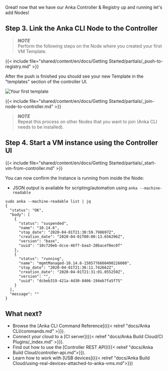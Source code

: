
Great! now that we have our Anka Controller & Registry up and running let's add Nodes!

## Step 3. Link the Anka CLI Node to the Controller

> ***NOTE***  
> Perform the following steps on the Node where you created your first VM Template.

{{< include file="shared/content/en/docs/Getting Started/partials/_push-to-registry.md" >}}

After the push is finished you should see your new Template in the "templates" section of the controller UI.

![Your first template](/images/getting-started/push-template.png)

{{< include file="shared/content/en/docs/Getting Started/partials/_join-node-to-controller.md" >}}

> ***NOTE***  
> Repeat this process on other Nodes that you want to join (Anka CLI needs to be installed).

## Step 4. Start a VM instance using the Controller UI

{{< include file="shared/content/en/docs/Getting Started/partials/_start-vm-from-controller.md" >}}

You can now confirm the Instance is running from inside the Node:

- JSON output is available for scripting/automation using `anka --machine-readable`
    
```
sudo anka --machine-readable list | jq
{
  "status": "OK",
  "body": [
    {
      "status": "suspended",
      "name": "10.14.6",
      "stop_date": "2020-04-01T21:30:59.798697Z",
      "creation_date": "2020-04-01T00:00:13.656296Z",
      "version": "base",
      "uuid": "10c720eb-dcce-46f7-baa3-28bacef0ec0f"
    },
    {
      "status": "running",
      "name": "mgmtManaged-10.14.6-1585776660490226000",
      "stop_date": "2020-04-01T21:36:11.742662Z",
      "creation_date": "2020-04-01T21:31:01.055250Z",
      "version": "",
      "uuid": "dcbeb319-421a-4d30-8466-194eb7fa5f75"
    }
  ],
  "message": ""
}
```

## What next?

- Browse the [Anka CLI Command Reference]({{< relref "docs/Anka CLI/commands.md" >}}).  
- Connect your cloud to a [CI server]({{< relref "docs/Anka Build Cloud/CI Plugins/_index.md" >}}).  
- Find out how to use the [Controller REST API]({{< relref "docs/Anka Build Cloud/controller-api.md">}}).  
- Learn how to work with [USB devices]({{< relref "docs/Anka Build Cloud/using-real-devices-attached-to-anka-vms.md">}})